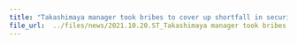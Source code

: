 ```yaml
---
title: "Takashimaya manager took bribes to cover up shortfall in security officers"
file_url:  ../files/news/2021.10.20.ST_Takashimaya manager took bribes to cover up shortfall in security officers.pdf
---
```

